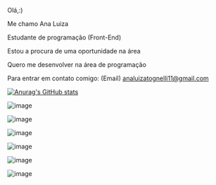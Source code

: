 
Olá,:)

Me chamo Ana Luiza

Estudante de programação (Front-End)

Estou a procura de uma oportunidade na área

Quero me desenvolver na área de programação

Para entrar em contato comigo: (Email) analuizatognelli11@gmail.com       

[![Anurag's GitHub stats](https://github-readme-stats.vercel.app/api?username=Anatognelli)](https://github.com/Anatognelli/github-readme-stats)

![image](https://github.com/Anatognelli/Anatognelli/assets/143017402/73b77426-b899-462e-a6a6-ba16a46a7516)

![image](https://github.com/Anatognelli/Anatognelli/assets/143017402/b6737ec0-c1c6-40b6-babe-0922d2de3d5d)

![image](https://github.com/Anatognelli/Anatognelli/assets/143017402/cd0a91cc-0df5-490d-918a-480ca64ace6b)

![image](https://github.com/Anatognelli/Anatognelli/assets/143017402/4b88421f-319f-42b6-9a9a-4c7e4b2b2a09)

![image](https://github.com/Anatognelli/Anatognelli/assets/143017402/c3bd4b46-1aaf-4250-ae73-953a8619dce9)

![image](https://github.com/Anatognelli/Anatognelli/assets/143017402/965b2466-0e87-424e-8c56-c7a56f78d714)



